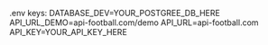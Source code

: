 .env keys:
DATABASE_DEV=YOUR_POSTGREE_DB_HERE
API_URL_DEMO=api-football.com/demo
API_URL=api-football.com
API_KEY=YOUR_API_KEY_HERE
